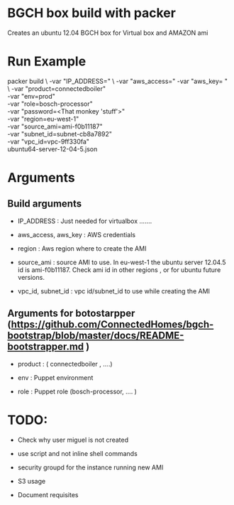 # BGCH box build with packer 

Creates an ubuntu 12.04 BGCH box for Virtual box and AMAZON ami 

# Run Example 

packer build \ 
  -var "IP_ADDRESS=<your eth0 address>" \ 
  -var "aws_access=<your key>" -var "aws_key=<your key > "   \ 
  -var "product=connectedboiler" \
  -var "env=prod" \
  -var "role=bosch-processor" \
  -var "password=<That monkey 'stuff'>" \
  -var "region=eu-west-1" \
  -var "source_ami=ami-f0b11187" \
  -var "subnet_id=subnet-cb8a7892" \
  -var "vpc_id=vpc-9ff330fa" \
  ubuntu64-server-12-04-5.json

# Arguments 

## Build arguments 

* IP_ADDRESS : Just needed for virtualbox .......

* aws_access, aws_key : AWS credentials 

* region :  Aws region where to create the AMI 

* source_ami : source AMI to use. In eu-west-1 the ubuntu server 12.04.5 id is ami-f0b11187. Check ami id in other regions , or for ubuntu future versions. 
 
* vpc_id, subnet_id : vpc id/subnet_id to use while creating the AMI 



## Arguments for botostarpper  (https://github.com/ConnectedHomes/bgch-bootstrap/blob/master/docs/README-bootstrapper.md )

* product   :  ( connectedboiler , ....) 

* env :  Puppet environment

* role :  Puppet role (bosch-processor, .... )

# TODO:

* Check why user miguel is not created 

* use script and not inline shell commands 

* security groupd for the instance running new AMI 

* S3 usage 

* Document requisites 
